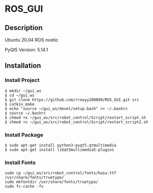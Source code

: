 # ROS_GUI

## Description

Ubuntu 20.04 ROS noetic

PyQt5 Version: 5.14.1

## Installation

### Install Project
```
$ mkdir ~/gui_ws
$ cd ~/gui_ws
$ git clone https://github.com/rrooyy200089/ROS_GUI.git src
$ catkin_make
$ echo "source ~/gui_ws/devel/setup.bash" >> ~/.bashrc
$ source ~/.bashrc
$ chmod +x ~/gui_ws/src/robot_control/Script/restart_script.sh
$ chmod +x ~/gui_ws/src/robot_control/Script/restart_script2.sh
```

### Install Package
```
$ sudo apt-get install python3-pyqt5.qtmultimedia
$ sudo apt-get install libqt5multimedia5-plugins
```

### Install Fonts
```
sudo cp ~/gui_ws/src/robot_control/fonts/kaiu.ttf /usr/share/fonts/truetype/
sudo mkfontdir /usr/share/fonts/truetype/
sudo fc-cache -fv
```
